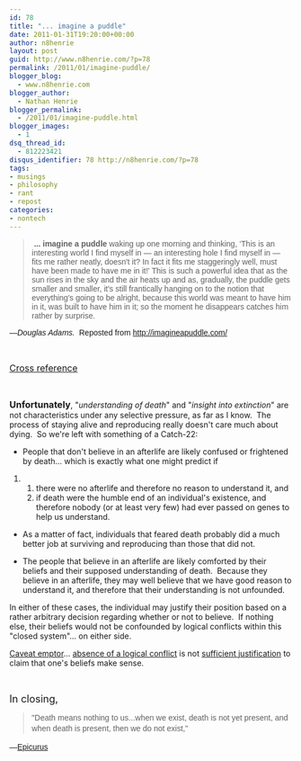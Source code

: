 ```yaml
---
id: 78
title: "... imagine a puddle"
date: 2011-01-31T19:20:00+00:00
author: n8henrie
layout: post
guid: http://www.n8henrie.com/?p=78
permalink: /2011/01/imagine-puddle/
blogger_blog:
  - www.n8henrie.com
blogger_author:
  - Nathan Henrie
blogger_permalink:
  - /2011/01/imagine-puddle.html
blogger_images:
  - 1
dsq_thread_id:
  - 812223421
disqus_identifier: 78 http://n8henrie.com/?p=78
tags:
- musings
- philosophy
- rant
- repost
categories:
- nontech
---
```

<div>
  <blockquote>
    <p>
      <span style="font-family: Verdana, Tahoma, Arial, sans-serif;"> <strong>... imagine a puddle</strong> waking up one morning and thinking, ‘This is an interesting world I find myself in — an interesting hole I find myself in — fits me rather neatly, doesn't it? In fact it fits me staggeringly well, must have been made to have me in it!' This is such a powerful idea that as the sun rises in the sky and the air heats up and as, gradually, the puddle gets smaller and smaller, it's still frantically hanging on to the notion that everything's going to be alright, because this world was meant to have him in it, was built to have him in it; so the moment he disappears catches him rather by surprise.</span>
    </p>
  </blockquote>
  
  <p>
    <span style="font-family: Verdana, Tahoma, Arial, sans-serif;"><span style="font-style: italic;">—Douglas Adams.  </span>Reposted from <a href="http://imagineapuddle.com/" class="broken_link">http://imagineapuddle.com/</a></span>
  </p>
  
  <p>
     
  </p>
  
  <p>
    <span style="font-size: medium;"><a href="http://en.wikipedia.org/wiki/Self-serving_bias">Cross reference</a></span>
  </p>
  
  <p>
     
  </p>
  
  <p>
    <strong><span style="font-size: medium;">Unfortunately</span></strong>, "<em>understanding of death</em>" and "<em>insight into extinction</em>" are not characteristics under any selective pressure, as far as I know.  The process of staying alive and reproducing really doesn't care much about dying.  So we're left with something of a Catch-22:
  </p>
  
  <ul>
    <li>
      People that don't believe in an afterlife are likely confused or frightened by death... which is exactly what one might predict if 
    </li>
  </ul>
  
  <ol>
    <li>
        <ol>
        <li>
          there were no afterlife and therefore no reason to understand it, and 
        </li>
        <li>
          if death were the humble end of an individual's existence, and therefore nobody (or at least very few) had ever passed on genes to help us understand.
        </li>
      </ol>
    </li>
  </ol>
  
  <ul>
  </ul>
  
  <ul>
    <li>
      As a matter of fact, individuals that feared death probably did a much better job at surviving and reproducing than those that did not.
    </li>
  </ul>
  
  <ul>
    <li>
      The people that believe in an afterlife are likely comforted by their beliefs and their supposed understanding of death.  Because they believe in an afterlife, they may well believe that we have good reason to understand it, and therefore that their understanding is not unfounded.
    </li>
  </ul>
  
  <p>
    In either of these cases, the individual may justify their position based on a rather arbitrary decision regarding whether or not to believe.  If nothing else, their beliefs would not be confounded by logical conflicts within this "closed system"... on either side.
  </p>
  
  <p>
    <a href="http://www.nizkor.org/features/fallacies/appeal-to-consequences.html">Caveat emptor</a>... <a href="http://en.wikipedia.org/wiki/Russell's_teapot">absence of a logical conflict</a> is not <a href="http://www.nizkor.org/features/fallacies/burden-of-proof.html">sufficient justification</a> to claim that one's beliefs make sense.
  </p>
  
  <p>
     
  </p>
  
  <p>
    <span style="font-size: large;">In closing,</span>
  </p>
  
  <blockquote>
    <p>
      <span style="font-family: sans-serif; line-height: 19px;">"Death means nothing to us...when we exist, death is not yet present, and when death is present, then we do not exist," </span>
    </p>
  </blockquote>
  
  <p>
    <span style="font-family: sans-serif; line-height: 19px;">—<a href="http://en.wikipedia.org/wiki/Tetrapharmakos">Epicurus</a></span>
  </p>
</div>

<div>
</div>
